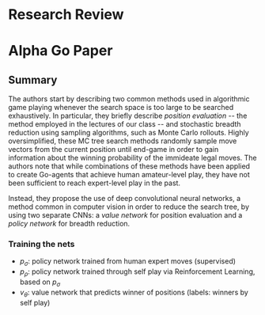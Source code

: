 # Research Review

# Alpha Go Paper
## Summary
The authors start by describing two common methods used in algorithmic game playing whenever the search space is too large to be searched exhaustively. In particular, they briefly describe _position evaluation_ -- the method employed in the lectures of our class -- and stochastic breadth reduction using sampling algorithms, such as Monte Carlo rollouts. Highly oversimplified, these MC tree search methods randomly sample move vectors from the current position until end-game in order to gain information about the winning probability of the immideate legal moves. The authors note that while combinations of these methods have been applied to create Go-agents that achieve human amateur-level play, they have not been sufficient to reach expert-level play in the past.

Instead, they propose the use of deep convolutional neural networks, a method common in computer vision in order to reduce the search tree, by using two separate CNNs: a _value network_ for position evaluation and a _policy network_ for breadth reduction.

### Training the nets
 * $p_\sigma$: policy network trained from human expert moves (supervised)
 * $p_\rho$: policy network trained through self play via Reinforcement Learning, based on $p_\sigma$
 * $v_\theta$: value network that predicts winner of positions (labels: winners by self play)
